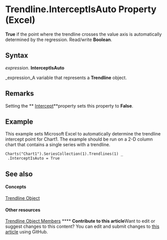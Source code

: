 
# Trendline.InterceptIsAuto Property (Excel)

 **True** if the point where the trendline crosses the value axis is automatically determined by the regression. Read/write **Boolean**.


## Syntax

 _expression_. **InterceptIsAuto**

 _expression_A variable that represents a  **Trendline** object.


## Remarks

Setting the  ** [Intercept](ec5ea945-59d7-3ec2-42cd-95c7031880e8.md)**property sets this property to  **False**.


## Example

This example sets Microsoft Excel to automatically determine the trendline intercept point for Chart1. The example should be run on a 2-D column chart that contains a single series with a trendline.


```
Charts("Chart1").SeriesCollection(1).Trendlines(1) _ 
 .InterceptIsAuto = True
```


## See also


#### Concepts


 [Trendline Object](5c04b065-57f4-a059-7c22-50612bd727ea.md)
#### Other resources


 [Trendline Object Members](b63cecc4-6151-f66c-8d73-9f66850046b1.md)
****   **Contribute to this article**Want to edit or suggest changes to this content? You can edit and submit changes to  [this article](https://github.com/jhershey00/VBA_Excel_Test/OpenXMLCon/articles/ec5ea945-59d7-3ec2-42cd-95c7031880e8.md) using GitHub.

